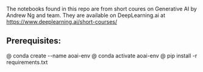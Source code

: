The notebooks found in this repo are from short coures on Generative AI by Andrew Ng and team. They are available on DeepLearning.ai at https://www.deeplearning.ai/short-courses/

## Prerequisites:

@ conda create --name aoai-env
@ conda activate aoai-env
@ pip install -r requirements.txt 
